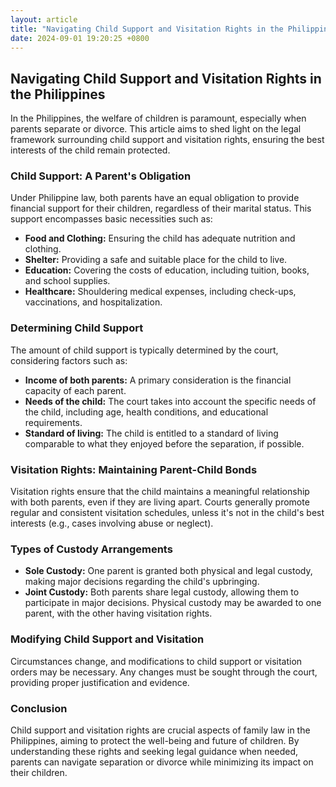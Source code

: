 ```yaml
---
layout: article
title: "Navigating Child Support and Visitation Rights in the Philippines"
date: 2024-09-01 19:20:25 +0800
---
```


<h2>Navigating Child Support and Visitation Rights in the Philippines</h2>
<p>In the Philippines, the welfare of children is paramount, especially when parents separate or divorce. This article aims to shed light on the legal framework surrounding child support and visitation rights, ensuring the best interests of the child remain protected.</p>
<h3>Child Support: A Parent's Obligation</h3>
<p>Under Philippine law, both parents have an equal obligation to provide financial support for their children, regardless of their marital status. This support encompasses basic necessities such as:</p>
<ul>
<li><strong>Food and Clothing:</strong>  Ensuring the child has adequate nutrition and clothing.</li>
<li><strong>Shelter:</strong>  Providing a safe and suitable place for the child to live.</li>
<li><strong>Education:</strong>  Covering the costs of education, including tuition, books, and school supplies.</li>
<li><strong>Healthcare:</strong>  Shouldering medical expenses, including check-ups, vaccinations, and hospitalization.</li>
</ul>
<h3>Determining Child Support</h3>
<p>The amount of child support is typically determined by the court, considering factors such as:</p>
<ul>
<li><strong>Income of both parents:</strong>  A primary consideration is the financial capacity of each parent.</li>
<li><strong>Needs of the child:</strong>  The court takes into account the specific needs of the child, including age, health conditions, and educational requirements.</li>
<li><strong>Standard of living:</strong>  The child is entitled to a standard of living comparable to what they enjoyed before the separation, if possible.</li>
</ul>
<h3>Visitation Rights: Maintaining Parent-Child Bonds</h3>
<p>Visitation rights ensure that the child maintains a meaningful relationship with both parents, even if they are living apart.  Courts generally promote regular and consistent visitation schedules, unless it's not in the child's best interests (e.g., cases involving abuse or neglect).</p>
<h3>Types of Custody Arrangements</h3>
<ul>
<li><strong>Sole Custody:</strong>  One parent is granted both physical and legal custody, making major decisions regarding the child's upbringing.</li>
<li><strong>Joint Custody:</strong>  Both parents share legal custody, allowing them to participate in major decisions. Physical custody may be awarded to one parent, with the other having visitation rights.</li>
</ul>
<h3>Modifying Child Support and Visitation</h3>
<p>Circumstances change, and modifications to child support or visitation orders may be necessary.  Any changes must be sought through the court, providing proper justification and evidence.</p>
<h3>Conclusion</h3>
<p>Child support and visitation rights are crucial aspects of family law in the Philippines, aiming to protect the well-being and future of children. By understanding these rights and seeking legal guidance when needed, parents can navigate separation or divorce while minimizing its impact on their children.</p>